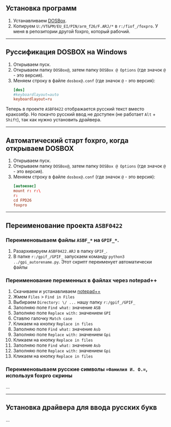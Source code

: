 ## Установка программ

1. Устанавливаем [DOSBox](https://www.dosbox.com/).
1. Копируем `U:/VT&PM/EU_EI/PIN/arm_f26/F.ARJ/*` в `r:/fiof_/foxpro`.
    У меня в репозитории другой foxpro, который рабочий.

---

## Руссификация DOSBOX на Windows

1. Открываем пуск.
1. Открываем папку `DOSBox@`, затем папку `DOSBox @ Options` (где значок `@` - это версия).
1. Меняем строку в файле `dosbox@.conf` (где значок `@` - это версия):
    ```conf
    [dos]
    #keyboardlayout=auto
    keyboardlayout=ru
    ```

Теперь в проекте `ASBF0422` отображается русский текст вместо кракозябр.
Но покачто русский ввод не доступен (не работает `Alt` + `Shift`), так как нужно установить драйвера.

---

## Автоматический старт foxpro, когда открываем DOSBOX

1. Открываем пуск.
1. Открываем папку `DOSBox@`, затем папку `DOSBox @ Options` (где значок `@` - это версия).
1. Меняем строку в файле `dosbox@.conf` (где значок `@` - это версия):
    ```conf
    [autoexec]
    mount r: r:\
    r:
    cd FPD26
    foxpro
    ```

---

## Переименование проекта `ASBF0422`

### Переименовываем файлы `ASBF_*` на `GPIF_*`.

1. Разархивируем `ASBF0422.ARJ` в папку `GPIF_`.
1. В папке `r:/gpif_/GPIF_` запускаем команду `python3 ../gpi_autorename.py`.
Этот скрипт переименует автоматически файлы

### Переименование переменных в файлах через notepad++

1. Скачиваем и устанавливаем [notepad++](https://notepad-plus-plus.org/)
1. Жмем `Files` > `Find in Files`
1. Выбираем `Directory: \/ ...` нашу папку `r:/gpif_/GPIF_`
1. Заполняю поле `Find what:` значение `ASB`
1. Заполняю поле `Replace with:` значением `GPI`
1. Ставлю галочку `Match case`
1. Кликаем на кнопку `Replace in files`
1. Заполняю поле `Find what:` значение `Asb`
1. Заполняю поле `Replace with:` значением `Gpi`
1. Кликаем на кнопку `Replace in files`
1. Заполняю поле `Find what:` значение `Asb`
1. Заполняю поле `Replace with:` значением `Gpi`
1. Кликаем на кнопку `Replace in files`

### Переименовываем русские символы `=Фамилия И. О.=`, используя foxpro скрины

...

---

## Установка драйвера для ввода русских букв

...
